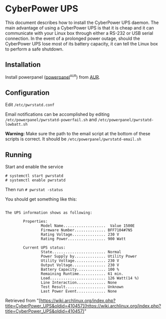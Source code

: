 # CyberPower UPS

This document describes how to install the CyberPower UPS daemon. The main advantage of using a CyberPower UPS is that it is cheap and it can communicate with your Linux box through either a RS-232 or USB serial connection. In the event of a prolonged power outage, should the CyberPower UPS lose most of its battery capacity, it can tell the Linux box to perform a safe shutdown.

## Installation

Install powerpanel ([powerpanel](https://aur.archlinux.org/packages/powerpanel/)<sup><small>AUR</small></sup>) from [AUR](/index.php/AUR "AUR").

## Configuration

Edit `/etc/pwrstatd.conf`

Email notifications can be accomplished by editing `/etc/powerpanel/pwrstatd-powerfail.sh` and `/etc/powerpanel/pwrstatd-lowbatt.sh`

**Warning:** Make sure the path to the email script at the bottom of these scripts is correct. It should be `/etc/powerpanel/pwrstatd-email.sh`

## Running

Start and enable the service

```
# systemctl start pwrstatd
# systemctl enable pwrstatd

```

Then run `# pwrstat -status`

You should get something like this:

```

The UPS information shows as following:

        Properties:
                Model Name...................  Value 1500E
                Firmware Number.............. BFF7104#7N5
                Rating Voltage............... 230 V
                Rating Power................. 900 Watt

        Current UPS status:
                State........................ Normal
                Power Supply by.............. Utility Power
                Utility Voltage.............. 230 V
                Output Voltage............... 230 V
                Battery Capacity............. 100 %
                Remaining Runtime............ 61 min.
                Load......................... 126 Watt(14 %)
                Line Interaction............. None
                Test Result.................. Unknown
                Last Power Event............. None

```

Retrieved from "[https://wiki.archlinux.org/index.php?title=CyberPower_UPS&oldid=410457](https://wiki.archlinux.org/index.php?title=CyberPower_UPS&oldid=410457)"